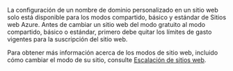 La configuración de un nombre de dominio personalizado en un sitio web solo está disponible para los modos compartido, básico y estándar de Sitios web Azure. Antes de cambiar un sitio web del modo gratuito al modo compartido, básico o estándar, primero debe quitar los límites de gasto vigentes para la suscripción del sitio web.

Para obtener más información acerca de los modos de sitio web, incluido cómo cambiar el modo de su sitio, consulte [Escalación de sitios web](http://www.windowsazure.com/es-es/documentation/articles/web-sites-scale/).


